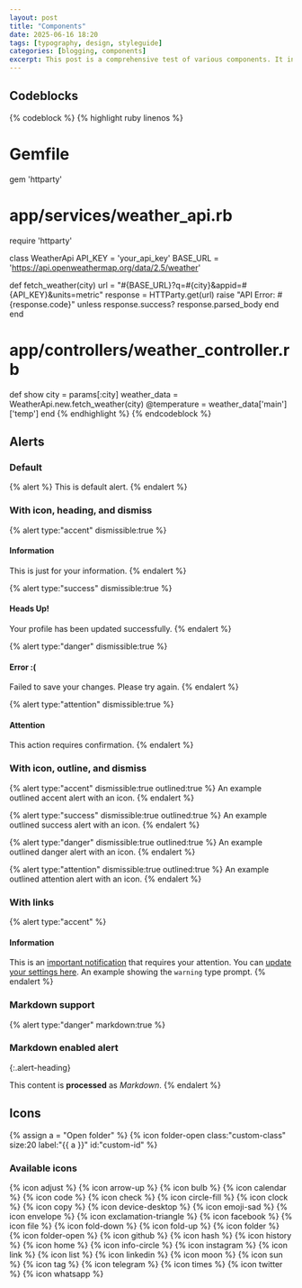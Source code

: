 ```yaml
---
layout: post
title: "Components"
date: 2025-06-16 18:20
tags: [typography, design, styleguide]
categories: [blogging, components]
excerpt: This post is a comprehensive test of various components. It includes alerts, code blocks, buttons, and more.
---
```


## Codeblocks

{% codeblock %}
{% highlight ruby linenos %}
# Gemfile
gem 'httparty'

# app/services/weather_api.rb
require 'httparty'

class WeatherApi
  API_KEY = 'your_api_key'
  BASE_URL = 'https://api.openweathermap.org/data/2.5/weather'

  def fetch_weather(city)
    url = "#{BASE_URL}?q=#{city}&appid=#{API_KEY}&units=metric"
    response = HTTParty.get(url)
    raise "API Error: #{response.code}" unless response.success?
    response.parsed_body
  end
end

# app/controllers/weather_controller.rb
def show
  city = params[:city]
  weather_data = WeatherApi.new.fetch_weather(city)
  @temperature = weather_data['main']['temp']
end
{% endhighlight %}
{% endcodeblock %}

## Alerts

### Default

{% alert %}
This is default alert.
{% endalert %}

### With icon, heading, and dismiss

{% alert type:"accent" dismissible:true %}
<h4 class="alert-heading">Information</h4>
This is just for your information.
{% endalert %}

{% alert type:"success" dismissible:true %}
<h4 class="alert-heading">Heads Up!</h4>
Your profile has been updated successfully.
{% endalert %}

{% alert type:"danger" dismissible:true %}
<h4 class="alert-heading">Error :(</h4>
Failed to save your changes. Please try again.
{% endalert %}

{% alert type:"attention" dismissible:true %}
<h4 class="alert-heading">Attention</h4>
This action requires confirmation.
{% endalert %}

### With icon, outline, and dismiss

{% alert type:"accent" dismissible:true outlined:true %}
An example outlined accent alert with an icon.
{% endalert %}

{% alert type:"success" dismissible:true outlined:true %}
An example outlined success alert with an icon.
{% endalert %}

{% alert type:"danger" dismissible:true outlined:true %}
An example outlined danger alert with an icon.
{% endalert %}

{% alert type:"attention" dismissible:true outlined:true %}
An example outlined attention alert with an icon.
{% endalert %}

### With links

{% alert type:"accent" %}
<h4 class="alert-heading">Information</h4>
This is an <a href="#">important notification</a> that requires your attention.
You can <a href="/settings">update your settings here</a>.
An example showing the <code class="language-plaintext highlighter-rouge">warning</code> type prompt.
{% endalert %}

### Markdown support

{% alert type:"danger" markdown:true %}
### Markdown enabled alert
{:.alert-heading}

This content is **processed** as _Markdown_.
{% endalert %}

## Icons

{% assign a = "Open folder" %}
{% icon folder-open class:"custom-class" size:20 label:"{{ a }}" id:"custom-id" %}

### Available icons

{% icon adjust %}
{% icon arrow-up %}
{% icon bulb %}
{% icon calendar %}
{% icon code %}
{% icon check %}
{% icon circle-fill %}
{% icon clock %}
{% icon copy %}
{% icon device-desktop %}
{% icon emoji-sad %}
{% icon envelope %}
{% icon exclamation-triangle %}
{% icon facebook %}
{% icon file %}
{% icon fold-down %}
{% icon fold-up %}
{% icon folder %}
{% icon folder-open %}
{% icon github %}
{% icon hash %}
{% icon history %}
{% icon home %}
{% icon info-circle %}
{% icon instagram %}
{% icon link %}
{% icon list %}
{% icon linkedin %}
{% icon moon %}
{% icon sun %}
{% icon tag %}
{% icon telegram %}
{% icon times %}
{% icon twitter %}
{% icon whatsapp %}
